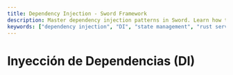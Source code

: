 ```yaml
---
title: Dependency Injection - Sword Framework
description: Master dependency injection patterns in Sword. Learn how to manage application state and share services across your Rust web application.
keywords: ["dependency injection", "DI", "state management", "rust services", "sword framework", "application state"]
---
```


# Inyección de Dependencias (DI)
